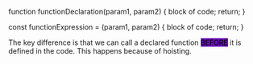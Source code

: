 function functionDeclaration(param1, param2) {
	block of code;
	return;
}

const functionExpression = (param1, param2) {
	block of code;
	return;
}

The key difference is that we can call a declared function <mark style="background: #650BB3;">BEFORE</mark> it is defined in the code.
This happens because of hoisting.
